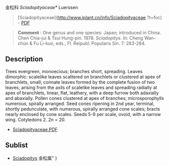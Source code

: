金松科 *Sciadopityaceae** Luerssen

> [Sciadopityaceae](http://www.iplant.cn/info/Sciadopityaceae ?t=foc) - [PDF](http://iplant.cn/foc/pdf/Sciadopityaceae.pdf)

> **Comment** : 
> One genus and one species: Japan; introduced in China.
> Chen Chia-jui & Tsui Hung-pin. 1978. *Sciadopitys. In:* Cheng Wan-chün & Fu Li-kuo, eds., Fl. Reipubl. Popularis Sin. 7: 283-284.

## Description

Trees evergreen, monoecious; branches short, spreading. Leaves dimorphic: scalelike leaves scattered on branchlets or clustered at apex of branchlets, small; connate leaves formed by the complete fusion of two leaves, arising from the axils of scalelike leaves and spreading radially at apex of branchlets, linear, flat, leathery, with a deep furrow both adaxially and abaxially. Pollen cones clustered at apex of branches; microsporophylls numerous, spirally arranged. Seed cones ripening in 2nd year, terminal, shortly pedunculate, with numerous, spirally arranged cone scales; bracts nearly enclosed by cone scales. Seeds 5-9 per scale, ovoid, with a narrow wing. Cotyledons 2. 2*n* = 20.

* [Sciadopityaceae.PDF](http://iplant.cn/foc/pdf/Sciadopityaceae.pdf)

## Sublist

* [Sciadopitys](http://www.iplant.cn/info/Sciadopitys?t=foc) 金松属"
}